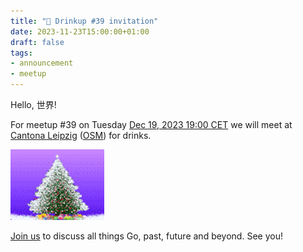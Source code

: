 ```yaml
---
title: "🎄 Drinkup #39 invitation"
date: 2023-11-23T15:00:00+01:00
draft: false
tags:
- announcement
- meetup
---
```


Hello, 世界!

For meetup #39 on Tuesday [Dec 19, 2023 19:00
CET](https://www.meetup.com/leipzig-golang/events/290666187/) we will meet at
[Cantona Leipzig](https://www.google.com/search?q=cantona+leipzig) ([OSM](https://www.openstreetmap.org/node/243213647)) for drinks.

[![](/images/crismas_tree_screensaver.gif)](https://gifcities.org/?q=christmas)

[Join us](https://www.meetup.com/leipzig-golang/events/290666187/) to discuss
all things Go, past, future and beyond. See you!


<!--

TODO: outreach.

-->
